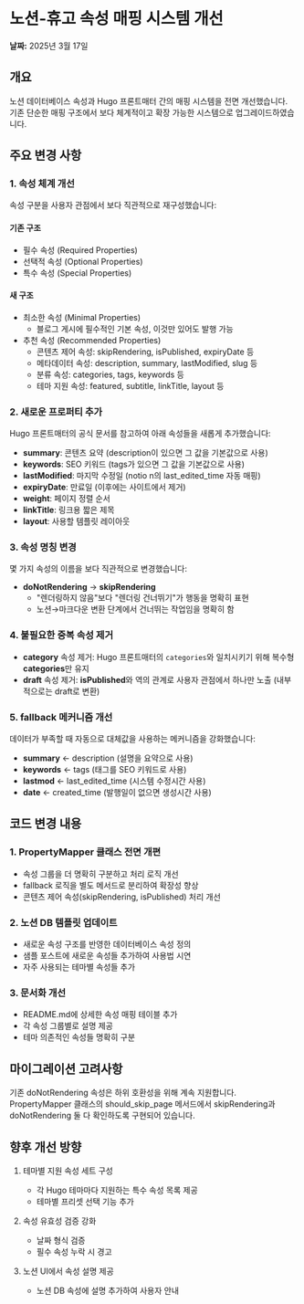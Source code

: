 # 노션-휴고 속성 매핑 시스템 개선

**날짜:** 2025년 3월 17일

## 개요

노션 데이터베이스 속성과 Hugo 프론트매터 간의 매핑 시스템을 전면 개선했습니다. 기존 단순한 매핑 구조에서 보다 체계적이고 확장 가능한 시스템으로 업그레이드하였습니다.

## 주요 변경 사항

### 1. 속성 체계 개선

속성 구분을 사용자 관점에서 보다 직관적으로 재구성했습니다:

#### 기존 구조
- 필수 속성 (Required Properties)
- 선택적 속성 (Optional Properties)
- 특수 속성 (Special Properties)

#### 새 구조
- 최소한 속성 (Minimal Properties)
  - 블로그 게시에 필수적인 기본 속성, 이것만 있어도 발행 가능
- 추천 속성 (Recommended Properties)
  - 콘텐츠 제어 속성: skipRendering, isPublished, expiryDate 등
  - 메타데이터 속성: description, summary, lastModified, slug 등
  - 분류 속성: categories, tags, keywords 등
  - 테마 지원 속성: featured, subtitle, linkTitle, layout 등

### 2. 새로운 프로퍼티 추가

Hugo 프론트매터의 공식 문서를 참고하여 아래 속성들을 새롭게 추가했습니다:

- **summary**: 콘텐츠 요약 (description이 있으면 그 값을 기본값으로 사용)
- **keywords**: SEO 키워드 (tags가 있으면 그 값을 기본값으로 사용)
- **lastModified**: 마지막 수정일 (notio
n의 last_edited_time 자동 매핑)
- **expiryDate**: 만료일 (이후에는 사이트에서 제거)
- **weight**: 페이지 정렬 순서
- **linkTitle**: 링크용 짧은 제목
- **layout**: 사용할 템플릿 레이아웃

### 3. 속성 명칭 변경

몇 가지 속성의 이름을 보다 직관적으로 변경했습니다:

- **doNotRendering** → **skipRendering**
  - "렌더링하지 않음"보다 "렌더링 건너뛰기"가 행동을 명확히 표현
  - 노션→마크다운 변환 단계에서 건너뛰는 작업임을 명확히 함

### 4. 불필요한 중복 속성 제거

- **category** 속성 제거: Hugo 프론트매터의 `categories`와 일치시키기 위해 복수형 **categories**만 유지
- **draft** 속성 제거: **isPublished**와 역의 관계로 사용자 관점에서 하나만 노출 (내부적으로는 draft로 변환)

### 5. fallback 메커니즘 개선

데이터가 부족할 때 자동으로 대체값을 사용하는 메커니즘을 강화했습니다:

- **summary** ← description (설명을 요약으로 사용)
- **keywords** ← tags (태그를 SEO 키워드로 사용)
- **lastmod** ← last_edited_time (시스템 수정시간 사용)
- **date** ← created_time (발행일이 없으면 생성시간 사용)

## 코드 변경 내용

### 1. PropertyMapper 클래스 전면 개편

- 속성 그룹을 더 명확히 구분하고 처리 로직 개선
- fallback 로직을 별도 메서드로 분리하여 확장성 향상
- 콘텐츠 제어 속성(skipRendering, isPublished) 처리 개선

### 2. 노션 DB 템플릿 업데이트

- 새로운 속성 구조를 반영한 데이터베이스 속성 정의
- 샘플 포스트에 새로운 속성들 추가하여 사용법 시연
- 자주 사용되는 테마별 속성들 추가

### 3. 문서화 개선

- README.md에 상세한 속성 매핑 테이블 추가
- 각 속성 그룹별로 설명 제공
- 테마 의존적인 속성들 명확히 구분

## 마이그레이션 고려사항

기존 doNotRendering 속성은 하위 호환성을 위해 계속 지원합니다. PropertyMapper 클래스의 should_skip_page 메서드에서 skipRendering과 doNotRendering 둘 다 확인하도록 구현되어 있습니다.

## 향후 개선 방향

1. 테마별 지원 속성 세트 구성
   - 각 Hugo 테마마다 지원하는 특수 속성 목록 제공
   - 테마별 프리셋 선택 기능 추가

2. 속성 유효성 검증 강화
   - 날짜 형식 검증
   - 필수 속성 누락 시 경고

3. 노션 UI에서 속성 설명 제공
   - 노션 DB 속성에 설명 추가하여 사용자 안내
